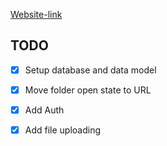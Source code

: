 <a href="https://cldrive.netlify.app/" target="_blank" rel="noopener noreferrer">Website-link</a>

## TODO

- [x] Setup database and data model
- [x] Move folder open state to URL
- [x] Add Auth
- [x] Add file uploading

